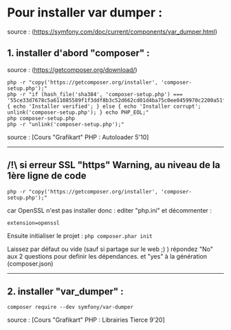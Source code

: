 # Pour installer var dumper :

source : (https://symfony.com/doc/current/components/var_dumper.html)

## 1. installer d'abord "composer" :

source : (https://getcomposer.org/download/)

```
php -r "copy('https://getcomposer.org/installer', 'composer-setup.php');"
php -r "if (hash_file('sha384', 'composer-setup.php') === '55ce33d7678c5a611085589f1f3ddf8b3c52d662cd01d4ba75c0ee0459970c2200a51f492d557530c71c15d8dba01eae') { echo 'Installer verified'; } else { echo 'Installer corrupt'; unlink('composer-setup.php'); } echo PHP_EOL;"
php composer-setup.php
php -r "unlink('composer-setup.php');"
```

source : [Cours "Grafikart" PHP  : Autoloader 5'10]

---

## /!\ **si erreur SSL "https" Warning, au niveau de la 1ère ligne de code** 
```php -r "copy('https://getcomposer.org/installer', 'composer-setup.php');"```

car OpenSSL n'est pas installer donc :
editer "php.ini" et décommenter : 

```extension=openssl```

Ensuite initialiser le projet :
```php composer.phar init``` 

Laissez par défaut ou vide (sauf si partage sur le web ;) )
répondez "No" aux 2 questions pour definir les dépendances.
et "yes" à la génération (composer.json) 

---

## 2. installer "var_dumper" :

```composer require --dev symfony/var-dumper```

source : [Cours "Grafikart" PHP  : Librairies Tierce 9'20]

